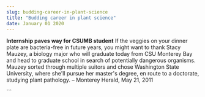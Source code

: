 ```yaml
---
slug: budding-career-in-plant-science
title: "Budding career in plant science"
date: January 01 2020
---
```


  
<p>
  <strong>Internship paves way for CSUMB student</strong> If the veggies on your
  dinner plate are bacteria-free in future years, you might want to thank Stacy
  Mauzey, a biology major who will graduate today from CSU Monterey Bay and head
  to graduate school in search of potentially dangerous organisms. Mauzey sorted
  through multiple suitors and chose Washington State University, where she'll
  pursue her master's degree, en route to a doctorate, studying plant pathology.
  – Monterey Herald, May 21, 2011
</p>
```
